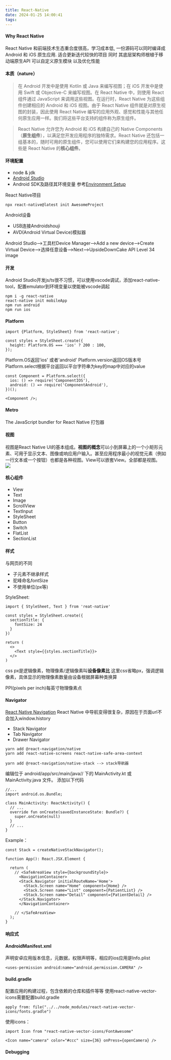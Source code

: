 ```yaml
---
title: React-Native
date: 2024-01-25 14:00:41
tags:
---
```

#### Why React Native
React Native 和前端技术生态重合度很高，学习成本低, 一份源码可以同时编译成 Android 和 iOS 原生应用. 适合更新迭代较快的项目
同时 其底层架构师根植于移动端原生API 可以自定义原生模块 以及优化性能
#### 本质（nature）
> 在 Android 开发中是使用 Kotlin 或 Java 来编写视图；在 iOS 开发中是使用 Swift 或 Objective-C 来编写视图。在 React Native 中，则使用 React 组件通过 JavaScript 来调用这些视图。在运行时，React Native 为这些组件创建相应的 Android 和 iOS 视图。由于 React Native 组件就是对原生视图的封装，因此使用 React Native 编写的应用外观、感觉和性能与其他任何原生应用一样。我们将这些平台支持的组件称为原生组件。

> React Native 允许您为 Android 和 iOS 构建自己的 Native Components（**原生组件**），以满足您开发应用程序的独特需求。React Native 还包括一组基本的，随时可用的原生组件，您可以使用它们来构建您的应用程序。这些是 React Native 的**核心组件**。

#### 环境配置
+ node & jdk
+ [Android Studio](https://developer.android.google.cn/studio/)
+ Android SDK及路径其环境变量
参考[Environment Setup](https://reactnative.cn/docs/environment-setup)

React Native项目
```
npx react-native@latest init AwesomeProject
```

Android设备
+ USB连接Androidshouji
+ AVD(Android Virtual Device)模拟器

Android Studio-->工具栏Device Manager-->Add a new device-->Create Virtual Device-->选择任意设备-->Next-->UpsideDownCake API Level 34 image

#### 开发
Android Studio开发js/ts很不习惯，可以使用vscode调试，添加react-native-tool，配置emulator到环境变量以使能被vscode调起
```
npm i -g react-native
react-native init mobileApp
npm run android
npm run ios
```

#### Platform
```
import {Platform, StyleSheet} from 'react-native';

const styles = StyleSheet.create({
  height: Platform.OS === 'ios' ? 200 : 100,
});
```
Platform.OS返回'ios' 或者'android'
Platform.version返回OS版本号
Platform.select根据平台返回以平台字符串为key的map中对应的value
```
const Component = Platform.select({
  ios: () => require('ComponentIOS'),
  android: () => require('ComponentAndroid'),
})();

<Component />;
```

#### Metro
The JavaScript bundler for React Native 打包器

#### 视图
视图是React Native UI的基本组成。**视图的概念**可以小到屏幕上的一个小矩形元素、可用于显示文本、图像或响应用户输入。甚至应用程序最小的视觉元素（例如一行文本或一个按钮）也都是各种视图。View可以嵌套View。全部都是视图。
![](https://cdn.jsdelivr.net/gh/reactnativecn/react-native-website@gh-pages/docs/assets/diagram_ios-android-views.svg)

#### 核心组件
+ View
+ Text
+ Image
+ ScrollView
+ TextInput
+ StyleSheet
+ Button
+ Switch
+ FlatList
+ SectionList

#### 样式
与网页的不同
+ 子元素不继承样式
+ 驼峰命名fontSize
+ 不使用单位(px等)

StyleSheet:
```
import { StyleSheet, Text } from 'reat-native'

const styles = StyleSheet.create({
  sectionTitle: {
    fontSize: 24
  }
})

return (
  <>
    <Text style={{styles.sectionTitle}}>
  </>
)
```
css px是逻辑像素，物理像素/逻辑像素叫**设备像素比** 这里css省略px，强调逻辑像素，具体显示的物理像素数量由设备根据屏幕种类换算

PPI(pixels per inch)每英寸物理像素点


#### Navigator
[React Native Navigation](https://react-navigation.nodejs.cn/)
React Native 中导航变得很复杂，原因在于页面url不会加入window.history
+ Stack Navigator
+ Tab Navigator
+ Drawer Navigator
```
yarn add @react-navigation/native
yarn add react-native-screens react-native-safe-area-context

yarn add @react-navigation/native-stack --> stack导航器
```
编辑位于 android/app/src/main/java/<your package name>/ 下的 MainActivity.kt 或 MainActivity.java 文件。
添加以下代码
```
//...
import android.os.Bundle;

class MainActivity: ReactActivity() {
  // ...
  override fun onCreate(savedInstanceState: Bundle?) {
    super.onCreate(null)
  }
  // ...
}
```
Example：
```
const Stack = createNativeStackNavigator();
 
function App(): React.JSX.Element {
 
  return (
    // <SafeAreaView style={backgroundStyle}>
      <NavigationContainer>      
      <Stack.Navigator initialRouteName='Home'>
        <Stack.Screen name="Home" component={Home} />
        <Stack.Screen name="List" component={PatientList} />
        <Stack.Screen name="Detail" component={PatientDetail} />
      </Stack.Navigator>
      </NavigationContainer>
 
    // </SafeAreaView>
  );
}
```
#### 响应式


#### AndroidManifest.xml
声明安卓应用版本信息，元数据，权限声明等，相应的ios应用是Info.plist
```
<uses-permission android:name="android.permission.CAMERA" />
```

#### build.gradle
配置应用的构建过程，包含依赖的仓库和插件等等
使用react-native-vector-icons需要配置build.gradle
```
apply from: file("../../node_modules/react-native-vector-icons/fonts.gradle")
```
使用icons：
```
import Icon from "react-native-vector-icons/FontAwesome"

<Icon name="camera" color="#ccc" size={36} onPress={openCamera} />
```

#### Debugging

